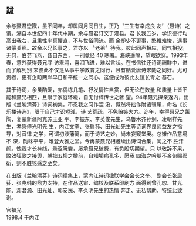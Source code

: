 ## 跋

余与聂君懋戡，虽不同年，却属同月同日生，正乃〝三生有幸成良
友〞（聂诗）之谓。溯自本世纪四十年代中期，余与聂君订交于灌县。君
长我五岁，学识德行均高出我右，且秉性率真鲠直，不与世俗同流。而
余却少不更事，憨稚难悛，遇事诸蒙关照。故余以兄长事之，君亦以
〝老弟〞待我。彼此同声相应，同气相投。无何，伯劳飞燕，各自东西，
一别竟经 40 寒署。海峡遥隔，望眼欲穿。1993年春，意外获得聂兄寻
访来鸿，喜泪飞进，难以言状。在书信往还诗词酬酢中，进而了解到别
来彼此不仅是从事中学教育之同行，且有酷爱唐诗宋韵之同好。尤可
贵者，更有企盼两岸早日和平统一之同心，这便成为彼此友谊长青之
基石。

其于诗词，余虽酷爱，亦偶练几笔、抒发情性自赏，但无论在数量
和质量上皆不能和聂兄相匹，且限于家庭环境，自无付梓传世之奢
望。94年聂兄探亲返内，出版《兰畹清芬》诗词初集，不忍我之习作湮
没，慨然将拙作附诸骥尾，命名《长乐楼诗选》，限于自己才识短浅，诗
艺荒疏，不免贻笑大方。迩年，幸得聂兄之薰陶，复蒙新疆阿克苏王亚
平、李振东、李英俊先生，乌鲁木齐孙纲、凌朝祥先生，孝感傅光明先
生，内江文奎、张启荪、田光灿先生等诗词界良师益友之指导，对音律
之学，可谓初涉藩篱，而于诗艺之妙，尚未妄窥堂奥。总嫌作品意境不
深，韵味平平，难登大雅之堂。今再蒙聂兄相邀续出诗词合集，闻之不
胜汗颜。愧我才长袜线，羞涩阮囊，屡承聂兄破费，有负殷切期望。只
以敬辞不果，敢效狂歌之接舆，献拙五柳之樽前，自知垢病孔多，愿我
四海之吟朋不吝俯赐郢斫，则不胜铭感之至矣。

在出版《兰畹清芬》诗词续集上，蒙内江诗词楹联学会会长文奎、
副会长张启荪、张克纯的鼎力支持，在作品送审、编校及联系印刷方
面得到曾孔恕、甘光能、邓潜源、田光灿、郭安民、李久明先生的热情
奔走、无私帮助，特统此致谢。

<span class="signature">官福光</span><br/>
<span class="signature-date">1998.4 于内江</span>
